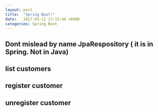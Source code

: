 ```yaml
---
layout: post
title:  "Spring Boot!"
date:   2017-03-12 13:15:46 +0900
categories: Spring Boot
---
```


## Dont mislead by name JpaRespository ( it is in Spring. Not in Java)

## list customers


## register customer 


## unregister customer



